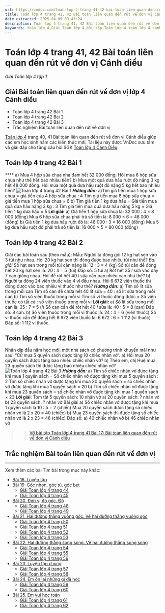 ```yaml
---
url: https://vndoc.com/toan-lop-4-trang-41-42-bai-toan-lien-quan-den-rut-ve-don-vi-canh-dieu-297530
title: Toán lớp 4 trang 41, 42 Bài toán liên quan đến rút về đơn vị Cánh diều - Giải Toán lớp 4 tập 1 - VnDoc.com
date_extracted: 2025-04-09 09:41:24
description: Toán lớp 4 trang 41, 42 Bài toán liên quan đến rút về đơn vị Cánh diều với lời giải chi tiết, rõ ràng tương ứng với từng bài tập SGK giúp các em học sinh ôn tập, củng cố kỹ năng giải Toán 4 tập 1 sách Cánh Diều.
keywords: toán lớp 4,Giải Toán lớp 4,bài tập Toán lớp 4,toán lớp 4 cánh diều,Giải toán lớp 4 cánh diều,Toán lớp 4 Tập 1,toán lớp 4 trang 41 cánh diều,Bài toán liên quan đến rút về đơn vị trang 41 Cánh diều,Bài toán liên quan đến rút về đơn vị trang 41 lớp 4,bài tập Bài toán liên quan đến rút về đơn vị trang 41 Cánh diều,Giải sách Toán lớp 4,Bài tập Toán lớp 4 có lời giải,bài tập toán lớp 4 trang 41,toán lớp 4 Bài toán liên quan đến rút về đơn vị
---
```


# Toán lớp 4 trang 41, 42 Bài toán liên quan đến rút về đơn vị Cánh diều
 _Giải Toán lớp 4 tập 1_
## Giải Bài toán liên quan đến rút về đơn vị lớp 4 Cánh diều
  * Toán lớp 4 trang 42 Bài 1
  * Toán lớp 4 trang 42 Bài 2
  * Toán lớp 4 trang 42 Bài 3
  * Trắc nghiệm Bài toán liên quan đến rút về đơn vị

[Toán lớp 4](<https://vndoc.com/toan-lop4>) trang 40, 41 Bài toán liên quan đến rút về đơn vị Cánh diều giúp các em học sinh nắm các kiến thức mới. Tài liệu này được VnDoc sưu tầm và giải đáp cho từng câu hỏi SGK [Toán lớp 4 Cánh Diều](<https://vndoc.com/toan-lop-4-canh-dieu>).
## **Toán lớp 4 trang 42 Bài 1**
**** a\) Mua 4 hộp sữa chua nha đam hết 32 000 đồng. Hỏi mua 6 hộp sữa chua như thế hết bao nhiêu tiền?
b\) Mua một quả dưa hấu ruột đỏ nặng 3 kg hết 48 000 đồng. Hỏi mua một quả dưa hấu ruột đỏ nặng 5 kg hết bao nhiêu tiền?
![Toán lớp 4 trang 42 Bài 1](https://i.vdoc.vn/data/image/2023/05/24/giai-toan-lop-4-trang-42-tap-1.png)
**_Hướng dẫn:_**
a\)Tìm giá tiền mua 1 hộp sữa chua = giá tiền của 4 hộp sữa chua : 4
Tìm giá tiền mua 6 hộp sữa chua = giá tiền mua 1 hộp sữa chua × 6
b\) Tìm giá tiền 1 kg dưa hấu = Giá tiền mua quả dưa hấu nặng 3 kg : 3
Tìm giá tiền mua quả dưa hấu nặng 5 kg = Giá tiền 1 kg dưa hấu × 5
**Lời giải:**
a\) Giá tiền 1 hộp sữa chua là:
32 000 : 4 = 8 000 \(đồng\)
Mua 6 hộp sữa chua phải trả số tiền là:
8 000 × 6 = 48 000 \(đồng\)
b\) Giá tiền 1 kg dưa hấu ruột đỏ là:
48 000 : 3 = 16 000 \(đồng\)
Mua 5 kg dưa hấu ruột đỏ phải trả số tiền là:
16 000 × 5 = 80 000 \(đồng\)
## **Toán lớp 4 trang 42 Bài 2**
Giải các bài toán sau \(theo mẫu\):
Mẫu:
Người ta đóng gói 12 kg hạt sen vào 3 túi như nhau. Hỏi 20 kg hạt sen thì đóng được bao nhiêu túi như thế?
_Bài giải_
Số hạt sen trong mỗi túi cân nặng là:
12 : 3 = 4 \(kg\)
Số túi cần để đóng hết 20 kg hạt sen là:
20 : 4 = 5 \(túi\)
Đáp số: 5 túi
a\) Rót hết 35 _l_ sữa vào đầy 7 can giống nhau. Hỏi để rót hết 40 _l_ sữa cần bao nhiêu can như thế?
b\) Người ta đóng 24 viên thuốc vào 4 vỉ đều nhau. Hỏi 6 672 viên thuốc thì đóng được vào bao nhiêu vỉ thuốc như thế?
**_Hướng dẫn:_**
a\) Tìm số lít sữa trong mỗi can
Tìm số can để chứa hết 40 lít sữa = 40 : số lít sữa trong mỗi can
b\) Tìm số viên thuốc trong mỗi vỉ
Tìm số vỉ thuốc đóng được = Số viên thuốc có tất cả : số viên thuốc trong mỗi vỉ
**Lời giải:**
a\) Số lít sữa trong mỗi can là:
35 : 7 = 5 \(_l_\)
Số can cần để rót hết 40 _l_ sữa là:
40 : 5 = 8 \(can\)
Đáp số: 8 can.
b\) Số viên thuốc trong mỗi vỉ thuốc là:
24 : 4 = 6 \(viên thuốc\)
Số vỉ thuốc cần để đóng hết 6 672 viên thuốc là:
6 672 : 6 = 1 112 \(vỉ thuốc\)
Đáp số: 1 112 vỉ thuốc.
## **Toán lớp 4 trang 42 Bài 3**
Nhân dịp đầu năm học mới, một nhà sách có chương trình khuyến mãi như sau: “Cứ mua 5 quyển sách được tặng 10 chiếc nhãn vở”.
a\) Hỏi mua 20 quyển sách được tặng bao nhiêu chiếc nhãn vở?
b\) Theo em, chị Huệ mua 23 quyển sách thì được tặng bao nhiêu chiếc nhãn vở?
![Toán lớp 4 trang 42 Bài 3](https://i.vdoc.vn/data/image/2023/05/24/giai-toan-lop-4-trang-42-tap-1-1.png)
**_Hướng dẫn:_**
a\) Tìm số chiếc nhãn vở được tặng khi mua 1 quyển sách = Số chiếc nhãn vở được tặng khi mua 5 quyển sách : 2
Tìm số chiếc nhãn vở được tặng khi mua 20 quyển sách = số chiếc nhãn vở được tặng khi mua 1 quyển sách × 20
b\) Tìm số chiếc nhãn vở được tặng khi mua 23 quyển sách = số chiếc nhãn vở được tặng khi mua 1 quyển sách × 23
**Lời giải:**
Tóm tắt
5 quyển sách: 10 nhãn vở
a\) 20 quyển sách: ? nhãn vở
b\) 23 quyển sách: ? nhãn vở
Bài giải
a\) Số chiếc nhãn vở được tặng khi mua 1 quyển sách là
10 : 5 = 2 \(chiếc\)
Mua 20 quyển sách được tặng số chiếc nhãn vở là
2 x 20 = 40 \(chiếc\)
b\) Mua 23 quyển sách thì được tặng số chiếc nhãn vở là
2 x 23 = 46 \(chiếc\)
Đáp số: a\) 40 chiếc nhãn vở
b\) 46 chiếc nhãn vở
>> [Vở bài tập Toán lớp 4 trang 41 Bài 17: Bài toán liên quan đến rút về đơn vị Cánh diều](<https://vndoc.com/vo-bai-tap-toan-lop-4-trang-41-bai-17-bai-toan-lien-quan-den-rut-ve-don-vi-canh-dieu-303521>)
## **Trắc nghiệm Bài toán liên quan đến rút về đơn vị**
****
Xem thêm các bài Tìm bài trong mục này khác:
  * [Bài 18: Luyện tập](</toan-lop-4-trang-43-luyen-tap-canh-dieu-297534>)
  * [Bài 19: Góc nhọn, góc tù, góc bẹt](</toan-lop-4-trang-44-45-goc-nhon-goc-tu-goc-bet-canh-dieu-297556>)
    * [Giải Toán lớp 4 trang 44](</giai-toan-lop-4-trang-44-canh-dieu-323161>)
    * [Giải Toán lớp 4 trang 45](</giai-toan-lop-4-trang-45-canh-dieu-323165>)
  * [Bài 20. Đơn vị đo góc. Độ](</toan-lop-4-trang-46-47-48-49-don-vi-do-goc-do-canh-dieu-297561>)
    * [Giải Toán lớp 4 trang 48](</giai-toan-lop-4-trang-48-canh-dieu-323168>)
    * [Giải Toán lớp 4 trang 49](</giai-toan-lop-4-trang-49-canh-dieu-323172>)
  * [Bài 21. Hai đường thẳng vuông góc. Vẽ hai đường thẳng vuông góc](</giai-bai-tap-trang-52-53-54-sgk-toan-4-ve-hai-duong-thang-vuong-goc-ve-hai-duong-thang-song-song-116387>)
    * [Giải Toán lớp 4 trang 50](</giai-toan-lop-4-trang-50-canh-dieu-323845>)
    * [Giải Toán lớp 4 trang 51](</giai-toan-lop-4-trang-51-canh-dieu-323849>)
    * [Giải Toán lớp 4 trang 52](</giai-toan-lop-4-trang-52-canh-dieu-323854>)
    * [Giải Toán lớp 4 trang 53](</giai-toan-lop-4-trang-53-canh-dieu-323856>)
  * [Bài 22. Hai đường thẳng song song. Vẽ hai đường thẳng song song](</giai-bai-tap-trang-51-sgk-toan-4-hai-duong-thang-song-song-116381>)
    * [Giải Toán lớp 4 trang 54](</toan-lop-4-trang-54-207242>)
    * [Giải Toán lớp 4 trang 55](</giai-bai-tap-trang-55-56-sgk-toan-4-luyen-tap-hinh-hoc-116414>)
    * [Giải Toán lớp 4 trang 56](</giai-toan-lop-4-trang-56-canh-dieu-323861>)
  * [Bài 23. Luyện tập chung](</toan-lop-4-trang-57-58-luyen-tap-chung-canh-dieu-297571>)
    * [Giải Toán lớp 4 trang 57](</giai-toan-lop-4-trang-57-canh-dieu-323863>)
    * [Giải Toán lớp 4 trang 58](</giai-toan-lop-4-trang-58-canh-dieu-323870>)
  * [Bài 24. Em ôn lại những gì đã học](</toan-lop-4-trang-59-60-em-on-lai-nhung-gi-da-hoc-canh-dieu-297574>)
    * [Giải Toán lớp 4 trang 59](</giai-toan-lop-4-trang-59-canh-dieu-323879>)
    * [Giải Toán lớp 4 trang 60](</giai-toan-lop-4-trang-60-canh-dieu-323886>)
  * [Bài 25. Em vui học toán](</toan-lop-4-trang-61-62-em-vui-hoc-toan-canh-dieu-297578>)
    * [Giải Toán lớp 4 trang 61](</giai-toan-lop-4-trang-61-canh-dieu-323896>)
    * [Giải Toán lớp 4 trang 62](</giai-toan-lop-4-trang-62-canh-dieu-323902>)

